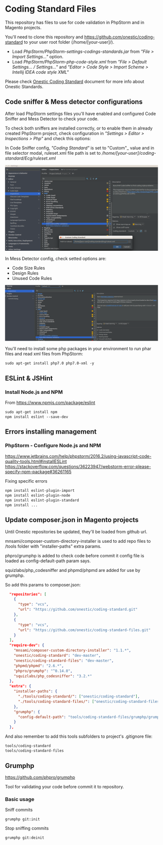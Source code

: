 # Coding Standard Files #
This repository has files to use for code validation in PhpStorm and in Magento projects.

You'll need to clone this repository and https://github.com/onestic/coding-standard to your user root folder (/home/[your-user]/).
 
* Load _PhpStorm/PhpStorm-settings-codings-standards.jar_ from _"File > Import Settings..."_ option.
* Load _PhpStorm/PhpStorm-php-code-style.xml_ from _"File > Default Settings... / Settings..."_ and _"Editor > Code Style > Import Scheme > Intellij IDEA code style XML"_

Please check [Onestic Coding Standard](doc/onestic-coding-standards.md) document for more info about Onestic Standards.

## Code sniffer & Mess detector configurations ##

After load PhpStorm settings files you'll have enabled and configured Code Sniffer and Mess Detector to check your code.

To check both sniffers are installed correctly, or to enable them in already created PhpStorm project, check configuration in _"Settings > Editor > Inspections > Php"_ and check this options:

In Code Sniffer config, _"Coding Standard"_ is set to "Custom"_ value and in file selector modal, ruleset.xml file path is set to _/home/[your-user]/coding-standard/Ecg/ruleset.xml_

![Code Sniffer config](PhpStorm/PhpStorm-settings-code-sniffer.png)
  
In Mess Detector config, check setted options are: 
- Code Size Rules
- Design Rules
- Unused Code Rules

![Mess Detector config](PhpStorm/PhpStorm-settings-mess-detector.png)

You'll need to install some php packages in your environment to run phar files and read xml files from PhpStorm:
```shell
sudo apt-get install php7.0 php7.0-xml -y
```

## ESLint & JSHint ##

### Install Node.js and NPM ###
From https://www.npmjs.com/package/eslint

```shell
sudo apt-get install npm
npm install eslint --save-dev
```

## Errors installing management ##

### PhpStorm - Configure Node.js and NPM ###
https://www.jetbrains.com/help/phpstorm/2016.2/using-javascript-code-quality-tools.html#installESLint
https://stackoverflow.com/questions/36223947/webstorm-error-please-specify-npm-package#36261165

Fixing specific errors
```shell
npm install eslint-plugin-import
npm install eslint-plugin-node
npm install eslint-plugin-standard
npm install ...
```

## Update composer.json in Magento projects ##

Until Onestic repositories be updated, they'll be loaded from github url.

mnsami/composer-custom-directory-installer is used to add repo files to /tools folder with "installer-paths" extra params.

phpro/grumphp is added to check code before commit it config file is loaded as config-default-path param says.

squizlabs/php_codesniffer and phpmd/phpmd are added for use by grumphp.

So add this params to composer.json:

```json
  "repositories": [
    {
      "type": "vcs",
      "url": "https://github.com/onestic/coding-standard.git"
    },
    {
      "type": "vcs",
      "url": "https://github.com/onestic/coding-standard-files.git"
    }
  ],
  "require-dev": {
    "mnsami/composer-custom-directory-installer": "1.1.*",
    "onestic/coding-standard": "dev-master",
    "onestic/coding-standard-files": "dev-master",
    "phpmd/phpmd": "2.6.*",    
    "phpro/grumphp": "^0.14.0",    
    "squizlabs/php_codesniffer": "3.2.*"
  },
  "extra": {
    "installer-paths": {
      "./tools/coding-standard/": ["onestic/coding-standard"],
      "./tools/coding-standard-files/": ["onestic/coding-standard-files"]
    },
    "grumphp": {
      "config-default-path": "tools/coding-standard-files/grumphp/grumphp.yml"
    }
  },
```

And also remember to add this tools subfolders to project's .gitignore file:

```
tools/coding-standard
tools/coding-standard-files
```

## Grumphp ##

https://github.com/phpro/grumphp

Tool for validating your code before commit it to repository.

### Basic usage ###

Sniff commits

```shell
grumphp git:init
```

Stop sniffing commits

```shell
grumphp git:deinit
```
